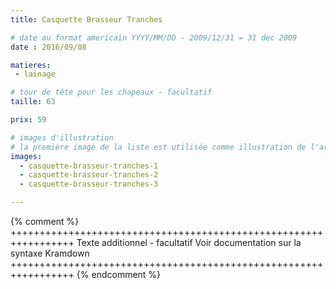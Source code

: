 ```yaml
---
title: Casquette Brasseur Tranches

# date au format americain YYYY/MM/DD - 2009/12/31 = 31 dec 2009
date : 2016/09/08

matieres:
 - lainage

# tour de tête pour les chapeaux - facultatif
taille: 63

prix: 59

# images d'illustration
# la première image de la liste est utilisée comme illustration de l'article dans les pages de listing.
images:
  - casquette-brasseur-tranches-1
  - casquette-brasseur-tranches-2
  - casquette-brasseur-tranches-3

---
```

{% comment %} +++++++++++++++++++++++++++++++++++++++++++++++++++++++++++++++++
              Texte additionnel - facultatif
              Voir documentation sur la syntaxe Kramdown
+++++++++++++++++++++++++++++++++++++++++++++++++++++++++++++++++ {% endcomment %}
